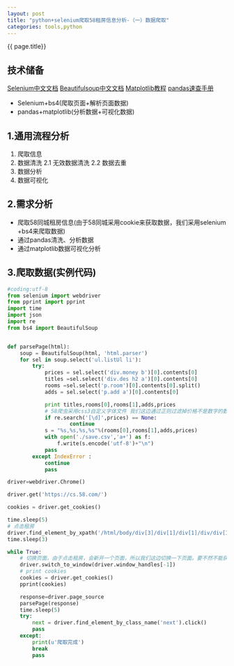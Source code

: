 ```yaml
---
layout: post
title: "python+selenium爬取58租房信息分析-（一）数据爬取"
categories: tools,python
---
```

{{ page.title}}
## 技术储备
[Selenium中文文档](https://selenium-python-zh.readthedocs.io/en/latest/)
[Beautifulsoup中文文档](https://beautifulsoup.readthedocs.io/zh_CN/v4.4.0/#id)
[Matplotlib教程](https://www.cnblogs.com/duye/p/8862666.html)
[pandas速查手册](https://blog.csdn.net/qq_33399185/article/details/60872853)

- Selenium+bs4(爬取页面+解析页面数据)
- pandas+matplotlib(分析数据+可视化数据)

## 1.通用流程分析
1. 爬取信息
2. 数据清洗
    2.1 无效数据清洗
    2.2 数据去重
3. 数据分析
4. 数据可视化


## 2.需求分析
- 爬取58同城租房信息(由于58同城采用cookie来获取数据，我们采用selenium +bs4来爬取数据)
- 通过pandas清洗、分析数据
- 通过matplotlib数据可视化分析

## 3.爬取数据(实例代码)
```python
#coding:utf-8
from selenium import webdriver
from pprint import pprint
import time
import json
import re
from bs4 import BeautifulSoup


def parsePage(html):
    soup = BeautifulSoup(html, 'html.parser')
    for sel in soup.select('ul.listUl li'):       
        try:
            prices = sel.select('div.money b')[0].contents[0]
            titles =sel.select('div.des h2 a')[0].contents[0]
            rooms =sel.select('p.room')[0].contents[0].split()
            adds = sel.select('p.add a')[0].contents[0]

            print titles,rooms[0],rooms[1],adds,prices
            # 58爬虫采用css3自定义字体文件 我们这边通过正则过滤掉价格不是数字的数据
            if re.search('[\d]',prices) == None:
                    continue
            s = "%s,%s,%s,%s"%(rooms[0],rooms[1],adds,prices)
            with open('./save.csv','a+') as f:
                f.write(s.encode('utf-8')+"\n")
            pass
        except IndexError :
            continue
            pass

driver=webdriver.Chrome()

driver.get('https://cs.58.com/')

cookies = driver.get_cookies()

time.sleep(5)
# 点击租房
driver.find_element_by_xpath('/html/body/div[3]/div[1]/div[1]/div/div[1]/div[1]/span[1]/a').click()
time.sleep(3)

while True:
    # 切换页面，由于点击租房，会新开一个页面，所以我们这边切换一下页面。要不然不能获取到最新的页面信息
    driver.switch_to_window(driver.window_handles[-1])
    # print cookies
    cookies = driver.get_cookies()
    pprint(cookies)

    response=driver.page_source
    parsePage(response)
    time.sleep(5)
    try:
        next = driver.find_element_by_class_name('next').click()
        pass
    except:
        print(u'爬取完成')
        break
        pass
    


```
